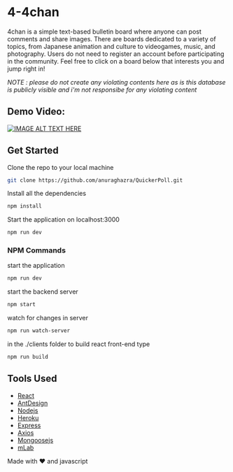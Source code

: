 # 4-4chan

4chan is a simple text-based bulletin board where anyone can post comments and share images. There are boards dedicated to a variety of topics, from Japanese animation and culture to videogames, music, and photography. Users do not need to register an account before participating in the community. Feel free to click on a board below that interests you and jump right in!

_NOTE : please do not create any violating contents here as is this database is publicly visible and i'm not responsibe for any violating content_

## Demo Video:

[![IMAGE ALT TEXT HERE](https://img.youtube.com/vi/Be8o9KWezCw/0.jpg)](https://www.youtube.com/watch?v=Be8o9KWezCw)

## Get Started

Clone the repo to your local machine

```bash
git clone https://github.com/anuraghazra/QuickerPoll.git
```

Install all the dependencies

```bash
npm install
```

Start the application on localhost:3000

```bash
npm run dev
```

### NPM Commands

start the application

```bash
npm run dev
```

start the backend server

```bash
npm start
```

watch for changes in server

```bash
npm run watch-server
```

in the ./clients folder to build react front-end type

```bash
npm run build
```

## Tools Used

- [React](https://reactjs.org)
- [AntDesign](https://ant.design)
- [Nodejs](https://nodejs.org/)
- [Heroku](https://heroku.com/)
- [Express](https://expressjs.com/)
- [Axios](https://github.com/axios/axios)
- [Mongoosejs](https://mongoosejs.com/)
- [mLab](https://mlab.com/)

Made with :heart: and javascript
